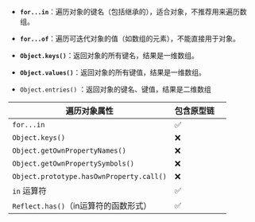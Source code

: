 
- **`for...in`**：遍历对象的键名（包括继承的），适合对象，不推荐用来遍历数组。
- **`for...of`**：遍历可迭代对象的值（如数组的元素），不能直接用于对象。
	
- **`Object.keys()`**：返回对象的所有键名，结果是一维数组。
- **`Object.values()`**：返回对象的所有键值，结果是一维数组。
	
- `Object.entries()` ：返回对象的键名、键值，结果是二维数组

| 遍历对象**属性**                               | 包含原型链 |     |
| ---------------------------------------- | ----- | --- |
| `for...in`                               | ✅     |     |
| `Object.keys()`                          | ❌     |     |
| `Object.getOwnPropertyNames()`           | ❌     |     |
| `Object.getOwnPropertySymbols()`         | ❌     |     |
| `Object.prototype.hasOwnProperty.call()` | ❌     |     |
| `in` 运算符                                 | ✅     |     |
| `Reflect.has()`（in运算符的函数形式）              | ✅     |     |

